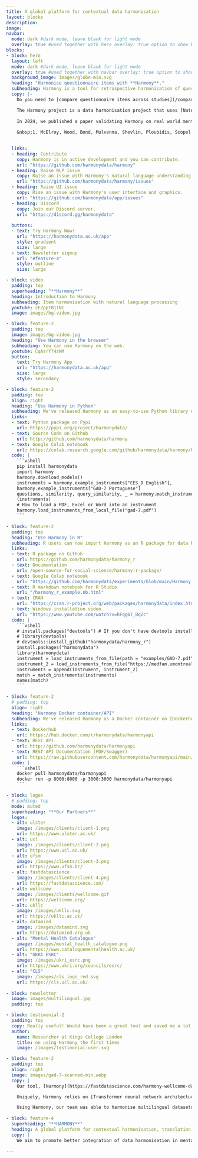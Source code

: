```yaml
---
title: A global platform for contextual data harmonisation
layout: blocks
description: 
image: 
navbar:
  mode: dark #dark mode, leave blank for light mode
  overlay: true #used together with hero overlay: true option to show background image behind the navbar
blocks:
- block: hero
  layout: left
  mode: dark #dark mode, leave blank for light mode
  overlay: true #used together with navbar overlay: true option to show background image behind the navbar
  background_image: images/globe-min.svg
  heading: "Harmonise questionnaire items with **Harmony**."
  subheading: Harmony is a tool for retrospective harmonisation of questionnaire items.
  copy: |-
    Do you need to [compare questionnaire items across studies](/compare-harmonise-instruments/gad-7-vs-beck-anxiety-inventory/)? Do you want to find the best match for a set of items? Are there are different versions of the same questionnaire floating around and you want to make sure [how compatible they are](/harmonisation-validation/patient-health-questionnaire-9-phq-9/)? Are the questionnaires [written in different languages](/psychology-ai-tool/harmony-many-languages/) that you would like to compare?

    The Harmony project is a data harmonisation project that uses [Natural Language Processing](https://fastdatascience.com/guide-natural-language-processing-nlp/) to help researchers make better use of existing data from different studies by supporting them with the harmonisation of various measures and items used in different studies. Harmony is a collaboration project between [Ulster University](https://ulster.ac.uk/), [University College London](https://ucl.ac.uk/), the [Universidade Federal de Santa Maria](https://www.ufsm.br/), and [Fast Data Science](http://fastdatascience.com/).  Harmony has been funded by the [Economic and Social Research Council (ESRC)](https://www.ukri.org/councils/esrc/) and by [Wellcome](https://wellcome.org/) as part of the [Wellcome Data Prize in Mental Health](https://wellcome.org/grant-funding/schemes/wellcome-mental-health-data-prize).
    
    In 2024, we published a paper validating Harmony on real world mental health data:
    
    &nbsp;1. McElroy, Wood, Bond, Mulvenna, Shevlin, Ploubidis, Scopel Hoffmann, Moltrecht, *[Using natural language processing to facilitate the harmonisation of mental health questionnaires: a validation study using real-world data](/ai-in-mental-health/bmc-psychiatry-paper/)*. BMC Psychiatry 24, 530 (2024).

 
  links:
  - heading: Contribute
    copy: Harmony is in active development and you can contribute.
    url: "https://github.com/harmonydata/harmony"
  - heading: Raise NLP issue
    copy: Raise an issue with Harmony's natural language understanding.
    url: "https://github.com/harmonydata/harmony/issues"
  - heading: Raise UI issue
    copy: Rise an issue with Harmony's user interface and graphics.
    url: "https://github.com/harmonydata/app/issues"
  - heading: Discord
    copy: Join our Discord server.
    url: "https://discord.gg/harmonydata"
    
  buttons:
  - text: Try Harmony Now!
    url: "https://harmonydata.ac.uk/app"
    style: gradient
    size: large
  - text: Newsletter signup
    url: "#feature-4"
    style: outline
    size: large

- block: video
  padding: top
  superheading: "**Harmony**"
  heading: Introduction to Harmony
  subheading: Item harmonisation with natural language processing
  youtube: cEZppTBj1NI
  image: images/bg-video.jpg

- block: feature-2
  padding: top
  image: images/bg-video.jpg
  heading: "Use Harmony in the browser"
  subheading: You can use Harmony on the web.
  youtube: CqAsrY74zNM
  button:
    text: Try Harmony App
    url: "https://harmonydata.ac.uk/app"
    size: large
    style: secondary

- block: feature-2
  padding: top
  align: right 
  heading: "Use Harmony in Python"
  subheading: We've released Harmony as an easy-to-use Python library on Pypi, so you can incorporate Harmony into your data harmonisation workflow.
  links: 
  - text: Python package on Pypi
    url: https://pypi.org/project/harmonydata/
  - text: Source Code on Github
    url: http://github.com/harmonydata/harmony
  - text: Google Colab notebook
    url: https://colab.research.google.com/github/harmonydata/harmony/blob/main/Harmony_example_walkthrough.ipynb
  code: |
    ```vshell
    pip install harmonydata
    import harmony
    harmony.download_models()
    instruments = harmony.example_instruments["CES_D English"], 
    harmony.example_instruments["GAD-7 Portuguese"]
    questions, similarity, query_similarity, _ = harmony.match_instruments
    (instruments) 
    # How to load a PDF, Excel or Word into an instrument
    harmony.load_instruments_from_local_file("gad-7.pdf")
    ```

- block: feature-2
  padding: top
  heading: "Use Harmony in R"
  subheading: R users can now import Harmony as an R package for data harmonisation.
  links: 
  - text: R package on Github
    url: https://github.com/harmonydata/harmony_r
  - text: Documentation
    url: /open-source-for-social-science/harmony-r-package/
  - text: Google Colab notebook
    url: "https://github.com/harmonydata/experiments/blob/main/Harmony_R_example.ipynb"
  - text: R markdown notebook for R Studio
    url: "/harmony_r_example.nb.html"
  - text: CRAN
    url: "https://cran.r-project.org/web/packages/harmonydata/index.html"
  - text: Windows installation video
    url: "https://www.youtube.com/watch?v=hFqg6T_BqZc"
  code: |
    ```vshell
    # install.packages("devtools") # If you don't have devtools installed already or CRAN is down.
    # library(devtools)
    # devtools::install_github("harmonydata/harmony_r")
    install.packages("harmonydata")
    library(harmonydata)
    instrument = load_instruments_from_file(path = "examples/GAD-7.pdf")
    instrument_2 = load_instruments_from_file("https://medfam.umontreal.ca/wp-content/uploads/sites/16/GAD-7-fran%C3%A7ais.pdf") 
    instruments = append(instrument, instrument_2)
    match = match_instruments(instruments)
    names(match)
    ```

- block: feature-2
  # padding: top
  align: right 
  heading: "Harmony Docker container/API"
  subheading: We've released Harmony as a Docker container on [Dockerhub](https://hub.docker.com/), running a REST API using FastAPI.
  links: 
  - text: Dockerhub
    url: https://hub.docker.com/r/harmonydata/harmonyapi
  - text: REST API
    url: http://github.com/harmonydata/harmonyapi
  - text: REST API Documentation (PDF/Swagger)
    url: https://raw.githubusercontent.com/harmonydata/harmonyapi/main/docs/API_reference.pdf
  code: |
    ```vshell
    docker pull harmonydata/harmonyapi
    docker run -p 8000:8000 -p 3000:3000 harmonydata/harmonyapi
    ```

- block: logos
  # padding: top
  mode: muted
  superheading: "**Our Partners**"
  logos:
  - alt: ulster
    image: /images/clients/client-1.png
    url: https://www.ulster.ac.uk/
  - alt: ucl
    image: /images/clients/client-2.png
    url: https://www.ucl.ac.uk/
  - alt: ufsm
    image: /images/clients/client-3.png
    url: https://www.ufsm.br/
  - alt: fastdatascience
    image: /images/clients/client-4.png
    url: https://fastdatascience.com/
  - alt: wellcome
    image: /images/clients/wellcome.gif
    url: https://wellcome.org/
  - alt: ukllc
    image: /images/ukllc.svg
    url: https://ukllc.ac.uk/
  - alt: datamind
    image: /images/datamind.svg
    url: https://datamind.org.uk
  - alt: "Mental Health Catalogue"
    image: /images/mental_health_catalogue.png
    url: https://www.cataloguementalhealth.ac.uk/
  - alt: "UKRI ESRC"
    image: /images/ukri_esrc.png
    url: https://www.ukri.org/councils/esrc/
  - alt: "CLS"
    image: /images/cls_logo_red.svg
    url: https://cls.ucl.ac.uk/
    
- block: newsletter
  image: images/multilingual.jpg
  padding: top

- block: testimonial-2
  padding: top
  copy: Really useful! Would have been a great tool and saved me a lot of time when I was trying to externally validate my risk prediction model in two cohorts.
  author:
    name: Researcher at Kings College London
    title: on using Harmony the first times
    image: /images/testimonial-user.svg

- block: feature-2
  padding: top
  align: right
  image: images/gad-7-scanned-min.webp
  copy: |
    Our tool, [Harmony](https://fastdatascience.com/harmony-wellcome-data-prize/), allows researchers to upload a set of mental health questionnaires in PDF or Excel format, such as the [GAD-7 anxiety questionnaire](https://adaa.org/sites/default/files/GAD-7_Anxiety-updated_0.pdf). It identifies which questions among questionnaires are identical, similar in meaning, or antonyms of each other, and generates a network graph. This allows researchers to harmonise datasets.

    Uniquely, Harmony relies on [Transformer neural network architectures](https://deepai.org/machine-learning-glossary-and-terms/transformer-neural-network) and is not dependent on a dictionary approach or word list. This allows for [multilingual data harmonisation](/psychology-ai-tool/harmony-many-languages/) (English and Portuguese are our languages of focus), and Harmony is able to correctly map the GAD-7 used in the UK to the [GAD-7 used in Brazil](https://pesquisa.bvsalud.org/portal/resource/pt/lil-788637), despite the Brazilian questionnaire being in Brazilian Portuguese.

    Using Harmony, our team was able to harmonise multilingual datasets and conduct groundbreaking research into social isolation and anxiety with NLP supplying a quantitative measure of the equivalence of the different mental health datasets.
    
- block: feature-4
  superheading: "**HARMONY**"
  heading: A global platform for contextual harmonisation, translation and cooperation in mental health research
  copy: |
    We aim to promote better integration of data harmonisation in mental health research through a natural language processing harmonisation tool (Harmony), allowing researchers to compare data from existing studies to investigate the active ingredients of mental health. Led by Dr Eoin McElroy from Ulster University and Dr Bettina Moltrecht from University College London, the team will develop and demonstrate Harmony to answer research questions around human connection and its influence on the development of depression and anxiety in young people.

---
```


